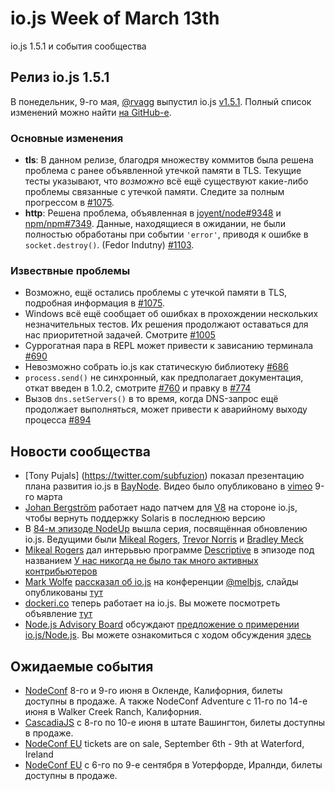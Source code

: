 # io.js Week of March 13th
io.js 1.5.1 и события сообщества

## Релиз io.js 1.5.1

В понедельник, 9-го мая, [@rvagg](https://github.com/rvagg) выпустил io.js [v1.5.1](https://iojs.org/dist/v1.5.1/). Полный список изменений можно найти [на GitHub-е](https://github.com/iojs/io.js/blob/v1.x/CHANGELOG.md).

### Основные изменения

* **tls**: В данном релизе, благодря множеству коммитов была решена проблема с ранее объявленной утечкой памяти в TLS. Текущие тесты указывают, что _возможно_ всё ещё существуют какие-либо проблемы связанные с утечкой памяти. Следите за полным прогрессом в [#1075](https://github.com/iojs/io.js/issues/1075).
* **http**: Решена проблема, объявленная в [joyent/node#9348](https://github.com/joyent/node/issues/9348) и [npm/npm#7349](https://github.com/npm/npm/issues/7349). Данные, находящиеся в ожидании, не были полностью обработаны при событии `'error'`, приводя к ошибке в `socket.destroy()`. (Fedor Indutny) [#1103](https://github.com/iojs/io.js/pull/1103).

### Извествные проблемы

* Возможно, ещё остались проблемы с утечкой памяти в TLS, подробная информация в [#1075](https://github.com/iojs/io.js/issues/1075).
* Windows всё ещё сообщает об ошибках в прохождении нескольких незначительных тестов. Их решения продолжают оставаться для нас приоритетной задачей. Смотрите [#1005](https://github.com/iojs/io.js/issues/1005)
* Суррогатная пара в REPL может привести к зависанию терминала [#690](https://github.com/iojs/io.js/issues/690)
* Невозможно собрать io.js как статическую библиотеку [#686](https://github.com/iojs/io.js/issues/686)
* `process.send()` не синхронный, как предполагает документация, откат введен в 1.0.2, смотрите [#760](https://github.com/iojs/io.js/issues/760) и правку в [#774](https://github.com/iojs/io.js/issues/774)
* Вызов `dns.setServers()` в то время, когда DNS-запрос ещё продолжает выполняться,  может привести к аварийному выходу процесса [#894](https://github.com/iojs/io.js/issues/894)


## Новости сообщества

* [Tony Pujals] (https://twitter.com/subfuzion) показал презентацию плана развития io.js в [BayNode](http://www.meetup.com/BayNode/events/220246228/). Видео было опубликовано в [vimeo](https://vimeo.com/121707989) 9-го марта
* [Johan Bergström](https://github.com/jbergstroem) работает надо патчем для [V8](https://codereview.chromium.org/990063002) на стороне io.js, чтобы вернуть поддержку Solaris в последнюю версию
* В [84-м эпизоде NodeUp](http://nodeup.com/eightyfour) вышла серия, посвящённая обновлению io.js. Ведущими были [Mikeal Rogers](https://github.com/mikeal), [Trevor Norris](https://github.com/trevnorris) и [Bradley Meck](https://github.com/bmeck)
* [Mikeal Rogers](https://github.com/mikeal) дал интерьвью программе [Descriptive](http://descriptive.audio) в эпизоде под названием [У нас никогда не было так много активных контрибьютеров](http://descriptive.audio/episodes/12)
* [Mark Wolfe](https://twitter.com/wolfeidau) [рассказал об io.js](https://twitter.com/wolfeidau/status/575785856545378304) на конференции [@melbjs](https://twitter.com/melbjs), слайды опубликованы [тут](https://speakerdeck.com/wolfeidau/iojs-bringing-es6-to-the-node)
* [dockeri.co](http://dockeri.co/) теперь работает на io.js. Вы можете посмотреть объявление [тут](https://twitter.com/wjblankenship/status/575867637680369665)
* [Node.js Advisory Board](https://nodejs.org/about/advisory-board/) обсуждают [предложение о примерении io.js/Node.js](https://github.com/iojs/io.js/issues/978). Вы можете ознакомиться с ходом обсуждения [здесь](https://github.com/joyent/nodejs-advisory-board/blob/master/meetings/2015-03-09/minutes.md#nodejsiojs-reconciliation-bb)

## Ожидаемые события

* [NodeConf](http://nodeconf.com/) 8-го и 9-го июня в Окленде, Калифорния, билеты доступны в продаже. А также NodeConf Adventure с 11-го по 14-е июня в Walker Creek Ranch, Калифорния.
* [CascadiaJS](http://2015.cascadiajs.com/) с 8-го по 10-е июня в штате Вашингтон, билеты доступны в продаже.
* [NodeConf EU](http://nodeconf.eu/) tickets are on sale, September 6th - 9th at Waterford, Ireland
* [NodeConf EU](http://nodeconf.eu/) c 6-го по 9-е сентября в Уотерфордe, Иралнди, билеты доступны в продаже.